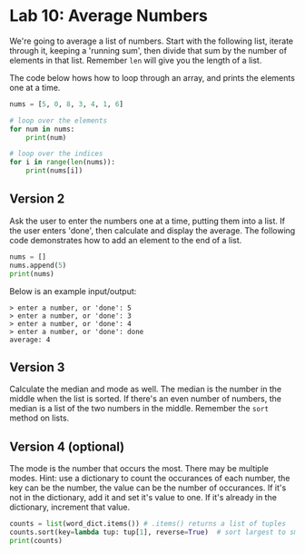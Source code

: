 
# Lab 10: Average Numbers

We're going to average a list of numbers. Start with the following list, iterate through it, keeping a 'running sum', then divide that sum by the number of elements in that list. Remember `len` will give you the length of a list.

The code below hows how to loop through an array, and prints the elements one at a time.
```python
nums = [5, 0, 8, 3, 4, 1, 6]

# loop over the elements
for num in nums:
    print(num)

# loop over the indices
for i in range(len(nums)):
    print(nums[i])

```

## Version 2

Ask the user to enter the numbers one at a time, putting them into a list. If the user enters 'done', then calculate and display the average. The following code demonstrates how to add an element to the end of a list.

```python
nums = []
nums.append(5)
print(nums)
```

Below is an example input/output:


```
> enter a number, or 'done': 5
> enter a number, or 'done': 3
> enter a number, or 'done': 4
> enter a number, or 'done': done
average: 4
```

## Version 3

Calculate the median and mode as well. The median is the number in the middle when the list is sorted. If there's an even number of numbers, the median is a list of the two numbers in the middle. Remember the `sort` method on lists.

## Version 4 (optional)

The mode is the number that occurs the most. There may be multiple modes. Hint: use a dictionary to count the occurances of each number, the key can be the number, the value can be the number of occurances. If it's not in the dictionary, add it and set it's value to one. If it's already in the dictionary, increment that value.

```python
counts = list(word_dict.items()) # .items() returns a list of tuples
counts.sort(key=lambda tup: tup[1], reverse=True)  # sort largest to smallest, based on count
print(counts)
```
